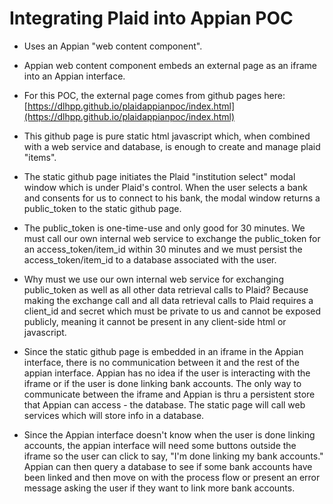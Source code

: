 # Integrating Plaid into Appian POC

- Uses an Appian "web content component".   

- Appian web content component embeds an external page as an iframe into an Appian interface.

- For this POC, the external page comes from github pages here:   [https://dlhpp.github.io/plaidappianpoc/index.html](https://dlhpp.github.io/plaidappianpoc/index.html)

- This github page is pure static html javascript which, when combined with a web service and database, is enough to create and manage plaid "items".

- The static github page initiates the Plaid "institution select" modal window which is under Plaid's control.   When the user selects a bank and consents for us to connect to his bank, the modal window returns a public_token to the static github page.

- The public_token is one-time-use and only good for 30 minutes.  We must call our own internal web service to exchange the public_token for an access_token/item_id within 30 minutes and we must persist the access_token/item_id to a database associated with the user.

- Why must we use our own internal web service for exchanging public_token as well as all other data retrieval calls to Plaid?   Because making the exchange call and all data retrieval calls to Plaid requires a client_id and secret which must be private to us and cannot be exposed publicly, meaning it cannot be present in any client-side html or javascript.

- Since the static github page is embedded in an iframe in the Appian interface, there is no communication between it and the rest of the appian interface.   Appian has no idea if the user is interacting with the iframe or if the user is done linking bank accounts.   The only way to communicate between the iframe and Appian is thru a persistent store that Appian can access - the database.  The static page will call web services which will store info in a database.

- Since the Appian interface doesn't know when the user is done linking accounts, the appian interface will need some buttons outside the iframe so the user can click to say, "I'm done linking my bank accounts."   Appian can then query a database to see if some bank accounts have been linked and then move on with the process flow or present an error message asking the user if they want to link more bank accounts.
